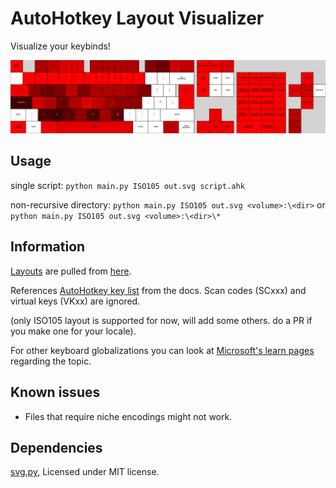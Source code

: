 # AutoHotkey Layout Visualizer

Visualize your keybinds!

![example](assets/example.png)

## Usage

single script: `python main.py ISO105 out.svg script.ahk`

non-recursive directory: `python main.py ISO105 out.svg <volume>:\<dir>` or `python main.py ISO105 out.svg <volume>:\<dir>\*`

## Information

[Layouts](/layouts/) are pulled from [here](https://raw.githubusercontent.com/ijprest/keyboard-layout-editor/refs/heads/master/layouts.json).

References [AutoHotkey key list](https://www.autohotkey.com/docs/v1/KeyList.htm) from the docs. Scan codes (SCxxx) and virtual keys (VKxx) are ignored.

(only ISO105 layout is supported for now, will add some others. do a PR if you make one for your locale).

For other keyboard globalizations you can look at [Microsoft's learn pages](https://learn.microsoft.com/en-us/globalization/windows-keyboard-layouts) regarding the topic.

## Known issues

- Files that require niche encodings might not work.

## Dependencies

[svg.py](https://github.com/orsinium-labs/svg.py), Licensed under MIT license.
